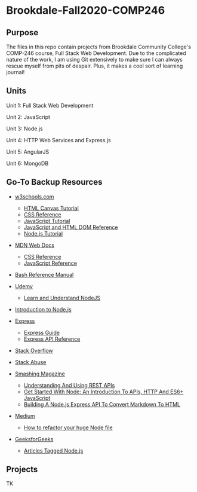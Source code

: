 # Brookdale-Fall2020-COMP246

## Purpose

The files in this repo contain projects from Brookdale Community College's COMP-246 course, Full Stack Web Development. Due to the complicated nature of the work, I am using Git extensively to make sure I can always rescue myself from pits of despair. Plus, it makes a cool sort of learning journal!

## Units

Unit 1: Full Stack Web Development

Unit 2: JavaScript

Unit 3: Node.js

Unit 4: HTTP Web Services and Express.js

Unit 5: AngularJS

Unit 6: MongoDB

## Go-To Backup Resources
* [w3schools.com](https://www.w3schools.com)
  * [HTML Canvas Tutorial](https://www.w3schools.com/graphics/canvas_intro.asp)
  * [CSS Reference](https://www.w3schools.com/cssref/default.asp)
  * [JavaScript Tutorial](https://www.w3schools.com/js/default.asp)
  * [JavaScript and HTML DOM Reference](https://www.w3schools.com/jsref/default.asp)
  * [Node.js Tutorial](https://www.w3schools.com/nodejs/default.asp)

* [MDN Web Docs](https://developer.mozilla.org/en-US/)
  * [CSS Reference](https://developer.mozilla.org/en-US/docs/Web/CSS/Reference)
  * [JavaScript Reference](https://developer.mozilla.org/en-US/docs/Web/JavaScript/Reference)
  
* [Bash Reference Manual](https://www.gnu.org/software/bash/manual/bash.html)

* [Udemy](https://www.udemy.com)
  * [Learn and Understand NodeJS](https://www.udemy.com/course/understand-nodejs)

* [Introduction to Node.js](https://nodejs.dev/learn)

* [Express](http://expressjs.com)
  * [Express Guide](http://expressjs.com/en/guide/routing.html)
  * [Express API Reference](https://expressjs.com/en/4x/api.html)

* [Stack Overflow](https://stackoverflow.com/tags)

* [Stack Abuse](https://stackabuse.com/tag/javascript/)

* [Smashing Magazine](https://www.smashingmagazine.com)
  * [Understanding And Using REST APIs](https://www.smashingmagazine.com/2018/01/understanding-using-rest-api/)
  * [Get Started With Node: An Introduction To APIs, HTTP And ES6+ JavaScript](https://www.smashingmagazine.com/2019/02/node-api-http-es6-javascript/)
  * [Building A Node.js Express API To Convert Markdown To HTML](https://www.smashingmagazine.com/2019/04/nodejs-express-api-markdown-html/)

* [Medium](https://medium.com)
  * [How to refactor your huge Node file](https://medium.com/@HarridiseLost/how-to-refactor-a-huge-node-file-16ba5588021e)

* [GeeksforGeeks](https://www.geeksforgeeks.org/javascript-tutorial/)
  * [Articles Tagged Node.js](https://www.geeksforgeeks.org/category/web-technologies/node-js/)

## Projects

TK
